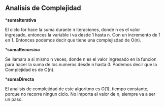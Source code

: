 <h2>Analisis de Complejidad</h2>

*<strong>sumaIterativa</strong>

El ciclo for hace la suma durante n iteraciones, donde n es el valor ingresado,
entonces la variable i va desde 1 hasta n. Con un incremento de 1 en 1. Entonces podemos decir que tiene una complejisdad de O(n).


*<strong>sumaRecursiva </strong>

Se llamara a si mismo n veces, donde n es el valor ingresado en la funcion para hacer la suma de los numeros desde n hasta 0. 
Podemos decir que la Complejidad es de O(n).


*<strong>sumaDirecta</strong>

El analisis de complejidad de este algoritmo es O(1), tiempo constante, porque no recorre ningun ciclo. No importa el valor de n,
siempre va a ser un paso.
